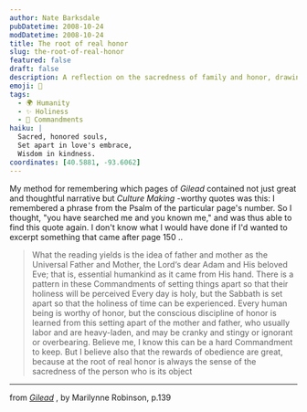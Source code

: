 ```yaml
---
author: Nate Barksdale
pubDatetime: 2008-10-24
modDatetime: 2008-10-24
title: The root of real honor
slug: the-root-of-real-honor
featured: false
draft: false
description: A reflection on the sacredness of family and honor, drawing from a profound narrative in _Gilead_.
emoji: 🙏
tags:
  - 🌍 Humanity
  - ✨ Holiness
  - 📜 Commandments
haiku: |
  Sacred, honored souls,  
  Set apart in love's embrace,  
  Wisdom in kindness.
coordinates: [40.5881, -93.6062]
---
```


My method for remembering which pages of _Gilead_ contained not just great and thoughtful narrative but _Culture Making_ -worthy quotes was this: I remembered a phrase from the Psalm of the particular page's number. So I thought, "you have searched me and you known me," and was thus able to find this quote again. I don't know what I would have done if I'd wanted to excerpt something that came after page 150 ..

> What the reading yields is the idea of father and mother as the Universal Father and Mother, the Lord‘s dear Adam and His beloved Eve; that is, essential humankind as it came from His hand. There is a pattern in these Commandments of setting things apart so that their holiness will be perceived Every day is holy, but the Sabbath is set apart so that the holiness of time can be experienced. Every human being is worthy of honor, but the conscious discipline of honor is learned from this setting apart of the mother and father, who usually labor and are heavy-laden, and may be cranky and stingy or ignorant or overbearing. Believe me, I know this can be a hard Commandment to keep. But I believe also that the rewards of obedience are great, because at the root of real honor is always the sense of the sacredness of the person who is its object

---

from _[Gilead](http://books.google.com/books?id=d-f--2Lth_QC&pg=PA139&lpg=PA139&dq;=)_ , by Marilynne Robinson, p.139
